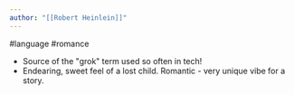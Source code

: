 ```yaml
---
author: "[[Robert Heinlein]]"
---
```



#language #romance 

- Source of the "grok" term used so often in tech!
- Endearing, sweet feel of a lost child. Romantic - very unique vibe for a story. 